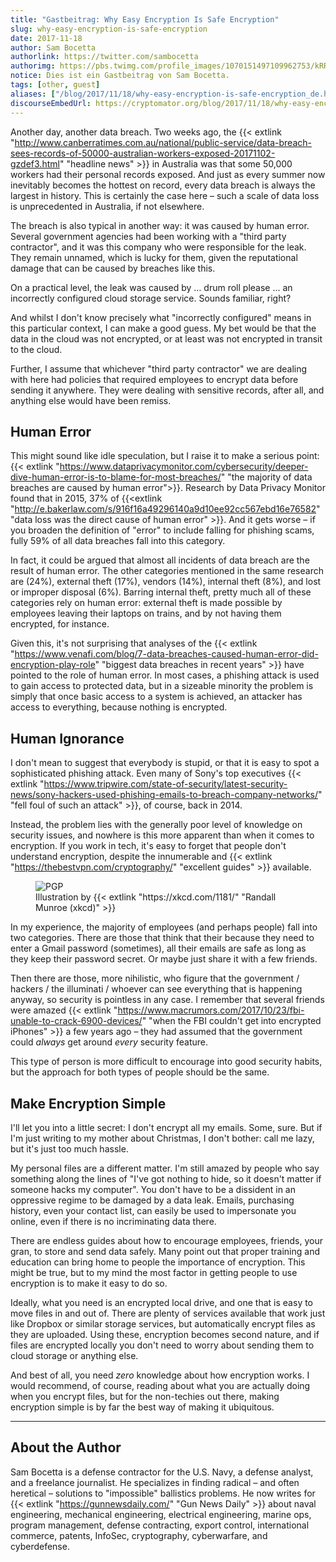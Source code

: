 ```yaml
---
title: "Gastbeitrag: Why Easy Encryption Is Safe Encryption"
slug: why-easy-encryption-is-safe-encryption
date: 2017-11-18
author: Sam Bocetta
authorlink: https://twitter.com/sambocetta
authorimg: https://pbs.twimg.com/profile_images/1070151497109962753/kRRYOKSl_bigger.jpg
notice: Dies ist ein Gastbeitrag von Sam Bocetta.
tags: [other, guest]
aliases: ["/blog/2017/11/18/why-easy-encryption-is-safe-encryption_de.html"]
discourseEmbedUrl: https://cryptomator.org/blog/2017/11/18/why-easy-encryption-is-safe-encryption_en.html
---
```

Another day, another data breach. Two weeks ago, the {{< extlink "http://www.canberratimes.com.au/national/public-service/data-breach-sees-records-of-50000-australian-workers-exposed-20171102-gzdef3.html" "headline news" >}} in Australia was that some 50,000 workers had their personal records exposed. And just as every summer now inevitably becomes the hottest on record, every data breach is always the largest in history. This is certainly the case here – such a scale of data loss is unprecedented in Australia, if not elsewhere.

The breach is also typical in another way: it was caused by human error. Several government agencies had been working with a "third party contractor", and it was this company who were responsible for the leak. They remain unnamed, which is lucky for them, given the reputational damage that can be caused by breaches like this.

On a practical level, the leak was caused by … drum roll please … an incorrectly configured cloud storage service. Sounds familiar, right?

And whilst I don't know precisely what "incorrectly configured" means in this particular context, I can make a good guess. My bet would be that the data in the cloud was not encrypted, or at least was not encrypted in transit to the cloud.

Further, I assume that whichever "third party contractor" we are dealing with here had policies that required employees to encrypt data before sending it anywhere. They were dealing with sensitive records, after all, and anything else would have been remiss.

## Human Error
This might sound like idle speculation, but I raise it to make a serious point: {{< extlink "https://www.dataprivacymonitor.com/cybersecurity/deeper-dive-human-error-is-to-blame-for-most-breaches/" "the majority of data breaches are caused by human error">}}. Research by Data Privacy Monitor found that in 2015, 37% of {{<extlink "http://e.bakerlaw.com/s/916f16a49296140a9d10ee92cc567ebd16e76582" "data loss was the direct cause of human error" >}}. And it gets worse – if you broaden the definition of "error" to include falling for phishing scams, fully 59% of all data breaches fall into this category.

In fact, it could be argued that almost all incidents of data breach are the result of human error. The other categories mentioned in the same research are (24%), external theft (17%), vendors (14%), internal theft (8%), and lost or improper disposal (6%). Barring internal theft, pretty much all of these categories rely on human error: external theft is made possible by employees leaving their laptops on trains, and by not having them encrypted, for instance.

Given this, it's not surprising that analyses of the {{< extlink "https://www.venafi.com/blog/7-data-breaches-caused-human-error-did-encryption-play-role" "biggest data breaches in recent years" >}} have pointed to the role of human error. In most cases, a phishing attack is used to gain access to protected data, but in a sizeable minority the problem is simply that once basic access to a system is achieved, an attacker has access to everything, because nothing is encrypted.

## Human Ignorance
I don't mean to suggest that everybody is stupid, or that it is easy to spot a sophisticated phishing attack. Even many of Sony's top executives {{< extlink "https://www.tripwire.com/state-of-security/latest-security-news/sony-hackers-used-phishing-emails-to-breach-company-networks/" "fell foul of such an attack" >}}, of course, back in 2014.

Instead, the problem lies with the generally poor level of knowledge on security issues, and nowhere is this more apparent than when it comes to encryption. If you work in tech, it's easy to forget that people don't understand encryption, despite the innumerable and {{< extlink "https://thebestvpn.com/cryptography/" "excellent guides" >}} available.

<figure>
  <img class="inline-block rounded" src="https://imgs.xkcd.com/comics/pgp.png" srcset="https://imgs.xkcd.com/comics/pgp.png 1x, https://imgs.xkcd.com/comics/pgp_2x.png 2x" title="If you want to be extra safe, check that there's a big block of jumbled characters at the bottom." alt="PGP"/>
  <figcaption>Illustration by {{< extlink "https://xkcd.com/1181/" "Randall Munroe (xkcd)" >}}</figcaption>
</figure>

In my experience, the majority of employees (and perhaps people) fall into two categories. There are those that think that their because they need to enter a Gmail password (sometimes), all their emails are safe as long as they keep their password secret. Or maybe just share it with a few friends.

Then there are those, more nihilistic, who figure that the government / hackers / the illuminati / whoever can see everything that is happening anyway, so security is pointless in any case. I remember that several friends were amazed {{< extlink "https://www.macrumors.com/2017/10/23/fbi-unable-to-crack-6900-devices/" "when the FBI couldn't get into encrypted iPhones" >}} a few years ago – they had assumed that the government could _always_ get around _every_ security feature.

This type of person is more difficult to encourage into good security habits, but the approach for both types of people should be the same.

## Make Encryption Simple
I'll let you into a little secret: I don't encrypt all my emails. Some, sure. But if I'm just writing to my mother about Christmas, I don't bother: call me lazy, but it's just too much hassle.

My personal files are a different matter. I'm still amazed by people who say something along the lines of "I've got nothing to hide, so it doesn't matter if someone hacks my computer". You don't have to be a dissident in an oppressive regime to be damaged by a data leak. Emails, purchasing history, even your contact list, can easily be used to impersonate you online, even if there is no incriminating data there.

There are endless guides about how to encourage employees, friends, your gran, to store and send data safely. Many point out that proper training and education can bring home to people the importance of encryption. This might be true, but to my mind the most factor in getting people to use encryption is to make it easy to do so.

Ideally, what you need is an encrypted local drive, and one that is easy to move files in and out of. There are plenty of services available that work just like Dropbox or similar storage services, but automatically encrypt files as they are uploaded. Using these, encryption becomes second nature, and if files are encrypted locally you don't need to worry about sending them to cloud storage or anything else.

And best of all, you need _zero_ knowledge about how encryption works. I would recommend, of course, reading about what you are actually doing when you encrypt files, but for the non-techies out there, making encryption simple is by far the best way of making it ubiquitous.

---

## About the Author
Sam Bocetta is a defense contractor for the U.S. Navy, a defense analyst, and a freelance journalist. He specializes in finding radical – and often heretical – solutions to "impossible" ballistics problems. He now writes for {{< extlink "https://gunnewsdaily.com/" "Gun News Daily" >}} about naval engineering, mechanical engineering, electrical engineering, marine ops, program management, defense contracting, export control, international commerce, patents, InfoSec, cryptography, cyberwarfare, and cyberdefense.
